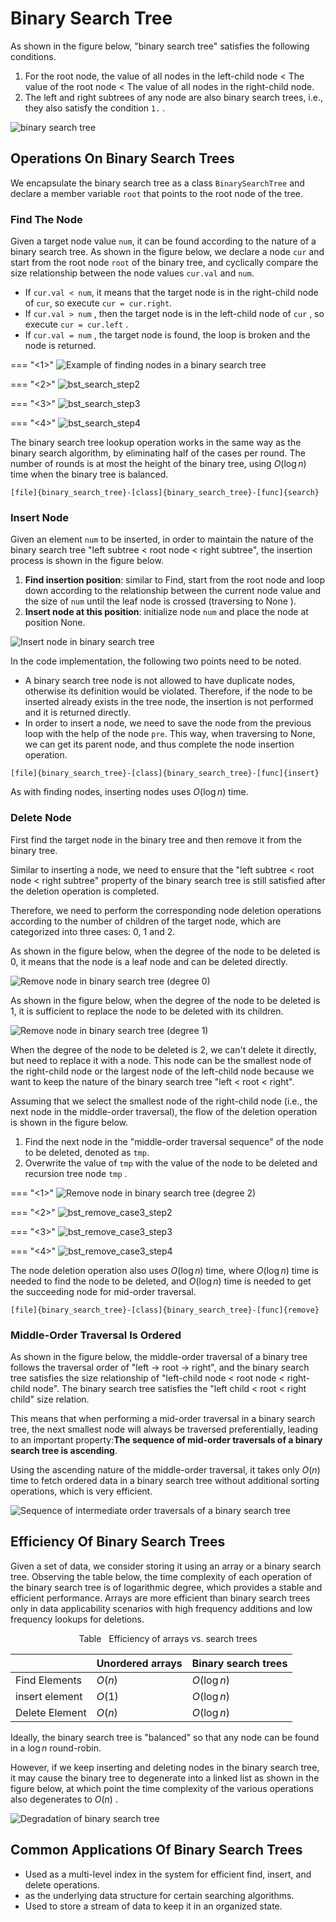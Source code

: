 # Binary Search Tree

As shown in the figure below, "binary search tree" satisfies the following conditions.

1. For the root node, the value of all nodes in the left-child node $<$ The value of the root node $<$ The value of all nodes in the right-child node.
2. The left and right subtrees of any node are also binary search trees, i.e., they also satisfy the condition `1.` .

![binary search tree](binary_search_tree.assets/binary_search_tree.png)

## Operations On Binary Search Trees

We encapsulate the binary search tree as a class `BinarySearchTree` and declare a member variable `root` that points to the root node of the tree.

### Find The Node

Given a target node value `num`, it can be found according to the nature of a binary search tree. As shown in the figure below, we declare a node `cur` and start from the root node `root` of the binary tree, and cyclically compare the size relationship between the node values `cur.val` and `num`.

- If `cur.val < num`, it means that the target node is in the right-child node of `cur`, so execute `cur = cur.right`.
- If `cur.val > num` , then the target node is in the left-child node of `cur` , so execute `cur = cur.left` .
- If `cur.val = num` , the target node is found, the loop is broken and the node is returned.

=== "<1>"
    ![Example of finding nodes in a binary search tree](binary_search_tree.assets/bst_search_step1.png)

=== "<2>"
    ![bst_search_step2](binary_search_tree.assets/bst_search_step2.png)

=== "<3>"
    ![bst_search_step3](binary_search_tree.assets/bst_search_step3.png)

=== "<4>"
    ![bst_search_step4](binary_search_tree.assets/bst_search_step4.png)

The binary search tree lookup operation works in the same way as the binary search algorithm, by eliminating half of the cases per round. The number of rounds is at most the height of the binary tree, using $O(\log n)$ time when the binary tree is balanced.

```src
[file]{binary_search_tree}-[class]{binary_search_tree}-[func]{search}
```

### Insert Node

Given an element `num` to be inserted, in order to maintain the nature of the binary search tree "left subtree < root node < right subtree", the insertion process is shown in the figure below.

1. **Find insertion position**: similar to Find, start from the root node and loop down according to the relationship between the current node value and the size of `num` until the leaf node is crossed (traversing to $\text{None}$ ).
2. **Insert node at this position**: initialize node `num` and place the node at position $\text{None}$.

![Insert node in binary search tree](binary_search_tree.assets/bst_insert.png)

In the code implementation, the following two points need to be noted.

- A binary search tree node is not allowed to have duplicate nodes, otherwise its definition would be violated. Therefore, if the node to be inserted already exists in the tree node, the insertion is not performed and it is returned directly.
- In order to insert a node, we need to save the node from the previous loop with the help of the node `pre`. This way, when traversing to $\text{None}$, we can get its parent node, and thus complete the node insertion operation.

```src
[file]{binary_search_tree}-[class]{binary_search_tree}-[func]{insert}
```

As with finding nodes, inserting nodes uses $O(\log n)$ time.

### Delete Node

First find the target node in the binary tree and then remove it from the binary tree.

Similar to inserting a node, we need to ensure that the "left subtree < root node < right subtree" property of the binary search tree is still satisfied after the deletion operation is completed.

Therefore, we need to perform the corresponding node deletion operations according to the number of children of the target node, which are categorized into three cases: 0, 1 and 2.

As shown in the figure below, when the degree of the node to be deleted is $0$, it means that the node is a leaf node and can be deleted directly.

![Remove node in binary search tree (degree 0)](binary_search_tree.assets/bst_remove_case1.png)

As shown in the figure below, when the degree of the node to be deleted is $1$, it is sufficient to replace the node to be deleted with its children.

![Remove node in binary search tree (degree 1)](binary_search_tree.assets/bst_remove_case2.png)

When the degree of the node to be deleted is $2$, we can't delete it directly, but need to replace it with a node. This node can be the smallest node of the right-child node or the largest node of the left-child node because we want to keep the nature of the binary search tree "left $<$ root $<$ right".

Assuming that we select the smallest node of the right-child node (i.e., the next node in the middle-order traversal), the flow of the deletion operation is shown in the figure below.

1. Find the next node in the "middle-order traversal sequence" of the node to be deleted, denoted as `tmp`.
2. Overwrite the value of `tmp` with the value of the node to be deleted and recursion tree node `tmp` .

=== "<1>"
    ![Remove node in binary search tree (degree 2)](binary_search_tree.assets/bst_remove_case3_step1.png)

=== "<2>"
    ![bst_remove_case3_step2](binary_search_tree.assets/bst_remove_case3_step2.png)

=== "<3>"
    ![bst_remove_case3_step3](binary_search_tree.assets/bst_remove_case3_step3.png)

=== "<4>"
    ![bst_remove_case3_step4](binary_search_tree.assets/bst_remove_case3_step4.png)

The node deletion operation also uses $O(\log n)$ time, where $O(\log n)$ time is needed to find the node to be deleted, and $O(\log n)$ time is needed to get the succeeding node for mid-order traversal.

```src
[file]{binary_search_tree}-[class]{binary_search_tree}-[func]{remove}
```

### Middle-Order Traversal Is Ordered

As shown in the figure below, the middle-order traversal of a binary tree follows the traversal order of "left $\rightarrow$ root $\rightarrow$ right", and the binary search tree satisfies the size relationship of "left-child node $<$ root node $<$ right-child node". The binary search tree satisfies the "left child $<$ root $<$ right child" size relation.

This means that when performing a mid-order traversal in a binary search tree, the next smallest node will always be traversed preferentially, leading to an important property:**The sequence of mid-order traversals of a binary search tree is ascending**.

Using the ascending nature of the middle-order traversal, it takes only $O(n)$ time to fetch ordered data in a binary search tree without additional sorting operations, which is very efficient.

![Sequence of intermediate order traversals of a binary search tree](binary_search_tree.assets/bst_inorder_traversal.png)

## Efficiency Of Binary Search Trees

Given a set of data, we consider storing it using an array or a binary search tree. Observing the table below, the time complexity of each operation of the binary search tree is of logarithmic degree, which provides a stable and efficient performance. Arrays are more efficient than binary search trees only in data applicability scenarios with high frequency additions and low frequency lookups for deletions.

<p align="center"> Table <id> &nbsp; Efficiency of arrays vs. search trees </p>

|                | Unordered arrays | Binary search trees |
| -------------- | ---------------- | ------------------- |
| Find Elements  | $O(n)$           | $O(\log n)$         |
| insert element | $O(1)$           | $O(\log n)$         |
| Delete Element | $O(n)$           | $O(\log n)$         |

Ideally, the binary search tree is "balanced" so that any node can be found in a $\log n$ round-robin.

However, if we keep inserting and deleting nodes in the binary search tree, it may cause the binary tree to degenerate into a linked list as shown in the figure below, at which point the time complexity of the various operations also degenerates to $O(n)$ .

![Degradation of binary search tree](binary_search_tree.assets/bst_degradation.png)

## Common Applications Of Binary Search Trees

- Used as a multi-level index in the system for efficient find, insert, and delete operations.
- as the underlying data structure for certain searching algorithms.
- Used to store a stream of data to keep it in an organized state.
